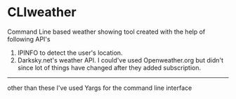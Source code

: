 # CLIweather

Command Line based weather showing tool created with the help of following API's
1) IPINFO to detect the user's location.
2) Darksky.net's weather API. I could've used Openweather.org but didn't since lot of things have changed after they added subscription.
--------------
other than these I've used Yargs for the command line interface
